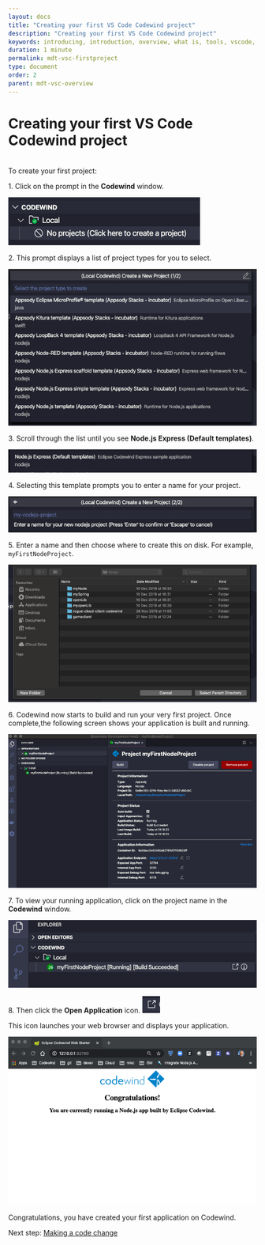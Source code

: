 ```yaml
---
layout: docs
title: "Creating your first VS Code Codewind project"
description: "Creating your first VS Code Codewind project"
keywords: introducing, introduction, overview, what is, tools, vscode, visual, studio, code, java, microprofile, spring, node, nodejs, node.js, javascript, Codewind for VS Code, tools, view, debug, integrate, open a shell session, toggle auto build, manually build, scope VS Code workspace, disable, enable, delete
duration: 1 minute
permalink: mdt-vsc-firstproject
type: document
order: 2
parent: mdt-vsc-overview
---
```

# Creating your first VS Code Codewind project
<br/>
To create your first project:

1\. Click on the prompt in the **Codewind** window.

![](dist/images/createproject.png)

2\. This prompt displays a list of project types for you to select. 

![](dist/images/listtemplates.png)

3\. Scroll through the list until you see **Node.js Express (Default templates)**.

![](dist/images/nodetemplate.png)

4\. Selecting this template prompts you to enter a name for your project.

![](dist/images/projectname.png)

5\. Enter a name and then choose where to create this on disk. For example, `myFirstNodeProject`.

![](dist/images/projloc.png)

6\. Codewind now starts to build and run your very first project. Once complete,the following screen shows your application is built and running.

![](dist/images/allbuilt.png)

7\. To view your running application, click on the project name in the **Codewind** window. 

![](dist/images/launch.png)

8\. Then click the **Open Application** icon.
![](dist/images/launchicon.png)

This icon launches your web browser and displays your application.

![](dist/images/runningapp.png)

Congratulations, you have created your first application on Codewind.

Next step: [Making a code change](vsc-codechange.html)


